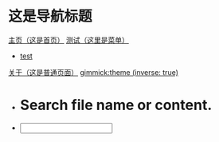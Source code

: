 # 这是导航标题

[主页（这是首页）](index.md)
[测试（这里是菜单）]()

 * [test](library/test.md)
 

[关于（这是普通页面）](about.md)
[gimmick:theme (inverse: true)](cerulean)

[]()

 * # Search file name or content.
 * [<input id="search_input" type="text"/>](#)